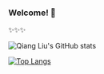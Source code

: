 ### Welcome! 👋

✨✨✨

![Qiang Liu's GitHub stats](https://github-readme-stats.vercel.app/api?username=ksd11&count_private=true&show_icons=true&theme=tokyonight)

[![Top Langs](https://github-readme-stats.vercel.app/api/top-langs/?username=ksd11&layout=compact&count_private=true)](https://github.com/ksd11)

